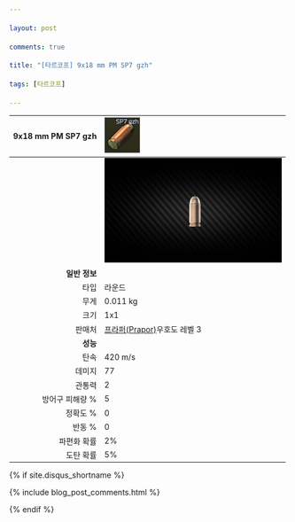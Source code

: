 ```yaml
---

layout: post

comments: true

title: "[타르코프] 9x18 mm PM SP7 gzh"

tags: [타르코프]

---
```


|9x18 mm PM SP7 gzh|![9x18 mm PM SP7 gzh](/assets/image/tarkov/bullet/9x18SP7GZH.png)|
|--:|:--|
||![9x18 mm PM SP7 gzh](/assets/image/tarkov/bullet/9x18IMAGE.png)|
|**일반 정보**|
|타입|라운드|
|무게|0.011 kg|
|크기|1x1|
|판매처|[프라퍼(Prapor)](https://dndl93.github.io/_posts/2021-02-07-%ED%83%80%EB%A5%B4%EC%BD%94%ED%94%84-%ED%94%84%EB%9D%BC%ED%8D%BC(Prapor)/)우호도 레벨 3|
|**성능**|
|탄속|420 m/s|
|데미지|77|
|관통력|2|
|방어구 피해량 %|5|
|정확도 %|0|
|반동 %|0|
|파편화 확률|2%|
|도탄 확률|5%|

{% if site.disqus_shortname %}

<div class="comments">

  {% include blog_post_comments.html %}

</div>

{% endif %}

<div id="disqus_thread"></div>